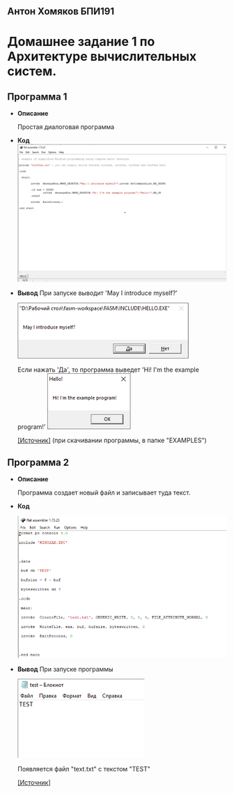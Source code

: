 ## Антон Хомяков БПИ191
# Домашнее задание 1 по Архитектуре вычислительных систем.

## Программа 1

* **Описание** 

  Простая диалоговая программа 

* **Код**
  ![out](https://github.com/antonkhmv/dz-avs/blob/master/img/in1.png)

* **Вывод**
  При запуске выводит 'May I introduce myself?'
  
  ![out](https://github.com/antonkhmv/dz-avs/blob/master/img/out1_1.png)
  
  Если нажать 'Да', то программа выведет 'Hi! I'm the example program!'
  ![out](https://github.com/antonkhmv/dz-avs/blob/master/img/out1_2.png)

  [\[Источник\]](https://flatassembler.net/download.php) 
  (при скачивании программы, в папке "EXAMPLES")
  
## Программа 2

* **Описание** 

  Программа создает новый файл и записывает туда текст.

* **Код**

  ![in](https://github.com/antonkhmv/dz-avs/blob/master/img/in2.png)

* **Вывод** 
  При запуске программы

  ![out](https://github.com/antonkhmv/dz-avs/blob/master/img/out2.png)

  Появляется файл "text.txt" с текстом "TEST"

  [\[Источник\]](https://www.vkremez.com/2017/04/fasm-flat-assembler-also-known-as-fasm.html)
